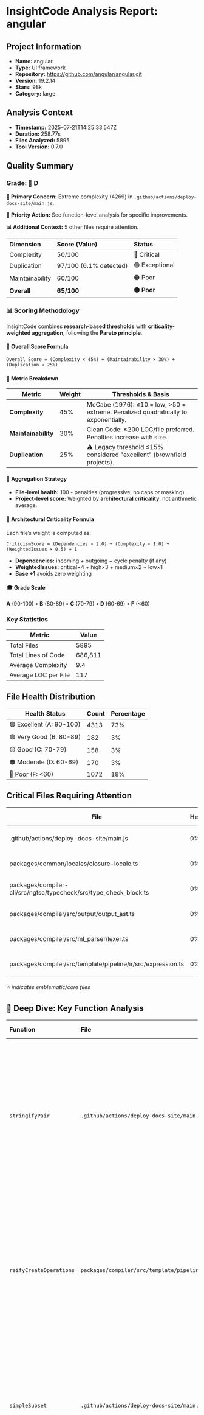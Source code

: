 # InsightCode Analysis Report: angular

## Project Information

- **Name:** angular
- **Type:** UI framework
- **Repository:** https://github.com/angular/angular.git
- **Version:** 19.2.14
- **Stars:** 98k
- **Category:** large

## Analysis Context

- **Timestamp:** 2025-07-21T14:25:33.547Z
- **Duration:** 258.77s
- **Files Analyzed:** 5895
- **Tool Version:** 0.7.0

## Quality Summary

### Grade: 🔴 **D**

**🚨 Primary Concern:** Extreme complexity (4269) in `.github/actions/deploy-docs-site/main.js`.

**🎯 Priority Action:** See function-level analysis for specific improvements.

**📊 Additional Context:** 5 other files require attention.


| Dimension | Score (Value) | Status |
|:---|:---|:---|
| Complexity | 50/100 | 🔴 Critical |
| Duplication | 97/100 (6.1% detected) | 🟢 Exceptional |
| Maintainability | 60/100 | 🟠 Poor |
| **Overall** | **65/100** | **🟠 Poor** |

### 📊 Scoring Methodology

InsightCode combines **research-based thresholds** with **criticality-weighted aggregation**, following the **Pareto principle**.

#### 🔧 Overall Score Formula
```
Overall Score = (Complexity × 45%) + (Maintainability × 30%) + (Duplication × 25%)
```

#### 🧮 Metric Breakdown
| Metric | Weight | Thresholds & Basis |
|--------|--------|---------------------|
| **Complexity** | 45% | McCabe (1976): ≤10 = low, >50 = extreme. Penalized quadratically to exponentially. |
| **Maintainability** | 30% | Clean Code: ≤200 LOC/file preferred. Penalties increase with size. |
| **Duplication** | 25% | ⚠️ Legacy threshold ≤15% considered "excellent" (brownfield projects). |

#### 🧠 Aggregation Strategy
- **File-level health:** 100 - penalties (progressive, no caps or masking).
- **Project-level score:** Weighted by **architectural criticality**, not arithmetic average.

#### 🧭 Architectural Criticality Formula
Each file’s weight is computed as:
```
CriticismScore = (Dependencies × 2.0) + (Complexity × 1.0) + (WeightedIssues × 0.5) + 1
```
- **Dependencies:** incoming + outgoing + cycle penalty (if any)
- **WeightedIssues:** critical×4 + high×3 + medium×2 + low×1
- **Base +1** avoids zero weighting

#### 🎓 Grade Scale
**A** (90-100) • **B** (80-89) • **C** (70-79) • **D** (60-69) • **F** (<60)

### Key Statistics

| Metric | Value |
|--------|-------|
| Total Files | 5895 |
| Total Lines of Code | 686,811 |
| Average Complexity | 9.4 |
| Average LOC per File | 117 |

## File Health Distribution

| Health Status | Count | Percentage |
|---------------|-------|------------|
| 🟢 Excellent (A: 90-100) | 4313 | 73% |
| 🟢 Very Good (B: 80-89) | 182 | 3% |
| 🟡 Good (C: 70-79) | 158 | 3% |
| 🟠 Moderate (D: 60-69) | 170 | 3% |
| 🔴 Poor (F: <60) | 1072 | 18% |

## Critical Files Requiring Attention

| File | Health | Primary Concern |
|------|--------|-----------------|
| .github/actions/deploy-docs-site/main.js | 0% | Extreme complexity (4269) |
| packages/common/locales/closure-locale.ts | 0% | Extreme complexity (548) |
| packages/compiler-cli/src/ngtsc/typecheck/src/type_check_block.ts | 0% | Extreme complexity (451) |
| packages/compiler/src/output/output_ast.ts | 0% | Extreme complexity (391) |
| packages/compiler/src/ml_parser/lexer.ts | 0% | Extreme complexity (322) |
| packages/compiler/src/template/pipeline/ir/src/expression.ts | 0% | Extreme complexity (311) |

*⭐ indicates emblematic/core files*

## 🎯 Deep Dive: Key Function Analysis

| Function | File | Complexity | Lines | Key Issues (Implications) |
|:---|:---|:---|:---|:---|
| `stringifyPair` | `.github/actions/deploy-docs-site/main.js` | **89** | 121 | **long-function** (Should be split into smaller functions)<br/>**deep-nesting** (Hard to read and test)<br/>**single-responsibility** (Clean separation of concerns)<br/>**high-complexity** (Error-prone and hard to maintain) |
| `reifyCreateOperations` | `packages/compiler/src/template/pipeline/src/phases/reify.ts` | **86** | 359 | **long-function** (Should be split into smaller functions)<br/>**deep-nesting** (Hard to read and test)<br/>**single-responsibility** (Clean separation of concerns)<br/>**high-complexity** (Error-prone and hard to maintain) |
| `simpleSubset` | `.github/actions/deploy-docs-site/main.js` | **84** | 112 | **long-function** (Should be split into smaller functions)<br/>**deep-nesting** (Hard to read and test)<br/>**high-complexity** (Error-prone and hard to maintain) |
| `resolve` | `packages/compiler-cli/src/ngtsc/annotations/component/src/handler.ts` | **84** | 501 | **long-function** (Should be split into smaller functions)<br/>**single-responsibility** (Clean separation of concerns)<br/>**deep-nesting** (Hard to read and test)<br/>**pure-function** (Predictable and testable)<br/>**high-complexity** (Error-prone and hard to maintain) |
| `getDateFormatter` | `packages/common/src/i18n/format_date.ts` | **82** | 309 | **long-function** (Should be split into smaller functions)<br/>**single-responsibility** (Clean separation of concerns)<br/>**high-complexity** (Error-prone and hard to maintain) |

## Dependency Analysis

### Hub Files (High Impact)

*No significant hub files detected*

### Highly Unstable Files

*All files show good stability*

## Issue Analysis

### Issue Summary

| Severity | Count | File-Level | Function-Level | Top Affected Areas |
|----------|-------|------------|----------------|-------------------|
| 💀 Critical | 701 | 696 | 5 | packages/core/test/acceptance, packages/compiler/src/template/pipeline/src/phases |
| 🔴 High | 547 | 541 | 6 | packages/core/test/acceptance, packages/compiler-cli/test/ngtsc |
| 🟠 Medium | 497 | 490 | 7 | packages/core/test/acceptance, packages/compiler/src/template/pipeline/src/phases |
| 🟡 Low | 498 | 497 | 1 | packages/compiler-cli/test/compliance/test_cases/r3_view_compiler_control_flow, packages/zone.js/test/rxjs |

### File-Level Issue Types

| Issue Type | Occurrences | Threshold Excess | Implication |
|------------|-------------|------------------|-------------|
| Complexity | 1035 | 0.6x threshold | File is hard to understand and maintain |
| Size | 692 | 1.7x threshold | File should be split into smaller modules |
| Duplication | 497 | 4.6x threshold | Refactor to reduce code duplication |

### Function-Level Issue Types

| Issue Pattern | Occurrences | Most Affected Functions | Implication |
|---------------|-------------|-------------------------|-------------|
| High-complexity | 5 | `stringifyPair`, `reifyCreateOperations`... | Error-prone and hard to maintain |
| Long-function | 5 | `stringifyPair`, `reifyCreateOperations`... | Should be split into smaller functions |
| Deep-nesting | 4 | `stringifyPair`, `reifyCreateOperations`... | Hard to read and test |
| Single-responsibility | 4 | `stringifyPair`, `reifyCreateOperations`... | Clean separation of concerns |
| Pure-function | 1 | `resolve` | Predictable and testable |

## 📈 Pattern Analysis

### ✅ Good Practices Detected

| Pattern | Occurrences | Implication |
|---------|-------------|-------------|
| Single Responsibility | 4 | Clean separation of concerns |
| Pure Function | 1 | Predictable and testable |


---
## 🔬 Technical Notes

### Duplication Detection
- **Algorithm:** Enhanced 8-line literal pattern matching with 8+ token minimum, cross-file exact matches only
- **Focus:** Copy-paste duplication using MD5 hashing of normalized blocks (not structural similarity)
- **Philosophy:** Pragmatic approach using regex normalization - avoids false positives while catching actionable duplication
- **Results:** Typically 0-15% duplication vs ~70% with structural detection tools, filtering imports/trivial declarations

### Complexity Calculation
- **Method:** McCabe Cyclomatic Complexity (1976) + Industry Best Practices
- **Scoring:** Linear (≤10→20) → Quadratic (20→50) → Exponential (>50) - Rules of the Art
- **Research Base:** Internal methodology inspired by Pareto Principle - extreme values dominate

### Health Score Formula
- **Base:** 100 points minus penalties
- **Penalties:** Progressive (linear then exponential) - NO LOGARITHMIC MASKING
- **Caps:** NO CAPS - extreme values receive extreme penalties (following Pareto principle)
- **Purpose:** Identify real problems following Pareto principle (80/20)
